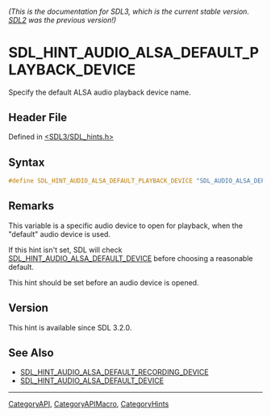 ###### (This is the documentation for SDL3, which is the current stable version. [SDL2](https://wiki.libsdl.org/SDL2/) was the previous version!)
# SDL_HINT_AUDIO_ALSA_DEFAULT_PLAYBACK_DEVICE

Specify the default ALSA audio playback device name.

## Header File

Defined in [<SDL3/SDL_hints.h>](https://github.com/libsdl-org/SDL/blob/main/include/SDL3/SDL_hints.h)

## Syntax

```c
#define SDL_HINT_AUDIO_ALSA_DEFAULT_PLAYBACK_DEVICE "SDL_AUDIO_ALSA_DEFAULT_PLAYBACK_DEVICE"
```

## Remarks

This variable is a specific audio device to open for playback, when the
"default" audio device is used.

If this hint isn't set, SDL will check
[SDL_HINT_AUDIO_ALSA_DEFAULT_DEVICE](SDL_HINT_AUDIO_ALSA_DEFAULT_DEVICE)
before choosing a reasonable default.

This hint should be set before an audio device is opened.

## Version

This hint is available since SDL 3.2.0.

## See Also

- [SDL_HINT_AUDIO_ALSA_DEFAULT_RECORDING_DEVICE](SDL_HINT_AUDIO_ALSA_DEFAULT_RECORDING_DEVICE)
- [SDL_HINT_AUDIO_ALSA_DEFAULT_DEVICE](SDL_HINT_AUDIO_ALSA_DEFAULT_DEVICE)

----
[CategoryAPI](CategoryAPI), [CategoryAPIMacro](CategoryAPIMacro), [CategoryHints](CategoryHints)

